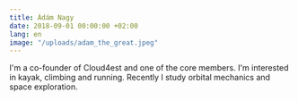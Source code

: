 ```yaml
---
title: Ádám Nagy
date: 2018-09-01 00:00:00 +02:00
lang: en
image: "/uploads/adam_the_great.jpeg"
---
```


I'm a co-founder of Cloud4est and one of the core members. I'm interested
in kayak, climbing and running. Recently I study orbital mechanics and space exploration.
